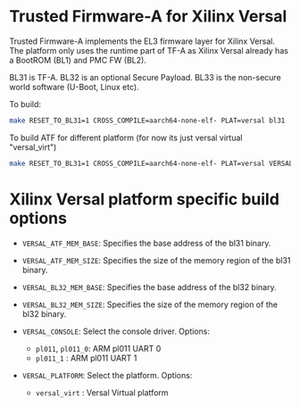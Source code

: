 Trusted Firmware-A for Xilinx Versal
================================

Trusted Firmware-A implements the EL3 firmware layer for Xilinx Versal.
The platform only uses the runtime part of TF-A as Xilinx Versal already has a
BootROM (BL1) and PMC FW (BL2).

BL31 is TF-A.
BL32 is an optional Secure Payload.
BL33 is the non-secure world software (U-Boot, Linux etc).

To build:
```bash
make RESET_TO_BL31=1 CROSS_COMPILE=aarch64-none-elf- PLAT=versal bl31
```

To build ATF for different platform (for now its just versal virtual "versal_virt")
```bash
make RESET_TO_BL31=1 CROSS_COMPILE=aarch64-none-elf- PLAT=versal VERSAL_PLATFORM=versal_virt bl31
```

# Xilinx Versal platform specific build options
*   `VERSAL_ATF_MEM_BASE`: Specifies the base address of the bl31 binary.
*   `VERSAL_ATF_MEM_SIZE`: Specifies the size of the memory region of the bl31 binary.
*   `VERSAL_BL32_MEM_BASE`: Specifies the base address of the bl32 binary.
*   `VERSAL_BL32_MEM_SIZE`: Specifies the size of the memory region of the bl32 binary.

*   `VERSAL_CONSOLE`: Select the console driver. Options:
    -   `pl011`, `pl011_0`: ARM pl011 UART 0
    -   `pl011_1`         : ARM pl011 UART 1

*   `VERSAL_PLATFORM`: Select the platform. Options:
    -   `versal_virt`	: Versal Virtual platform
